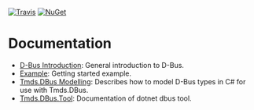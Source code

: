 [![Travis](https://api.travis-ci.org/tmds/Tmds.DBus.svg?branch=master)](https://travis-ci.org/tmds/Tmds.DBus)
[![NuGet](https://img.shields.io/nuget/v/Tmds.DBus.svg)](https://www.nuget.org/packages/Tmds.DBus)

# Documentation

* [D-Bus Introduction](docs/dbus.md): General introduction to D-Bus.
* [Example](docs/example.md): Getting started example.
* [Tmds.DBus Modelling](docs/modelling.md): Describes how to model D-Bus types in C# for use with Tmds.DBus.
* [Tmds.DBus.Tool](docs/tool.md): Documentation of dotnet dbus tool.